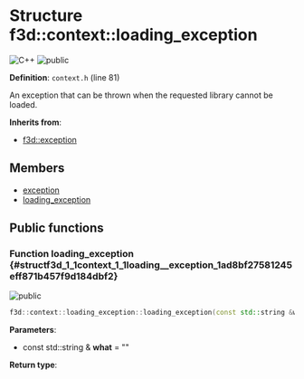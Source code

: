 # Structure f3d::context::loading\_exception

![][C++]
![][public]

**Definition**: `context.h` (line 81)



An exception that can be thrown when the requested library cannot be loaded.

**Inherits from**:

* [f3d::exception](structf3d_1_1exception.md)

## Members

* [exception](structf3d_1_1exception.md#structf3d_1_1exception_1aef4c85042406694200c7f8793785692d)
* [loading\_exception](structf3d_1_1context_1_1loading__exception.md#structf3d_1_1context_1_1loading__exception_1ad8bf27581245eff871b457f9d184dbf2)

## Public functions

### Function loading\_exception {#structf3d_1_1context_1_1loading__exception_1ad8bf27581245eff871b457f9d184dbf2}

![][public]


```cpp
f3d::context::loading_exception::loading_exception(const std::string &what="")
```








**Parameters**:

* const std::string & **what** = "" 

**Return type**: 



[public]: https://img.shields.io/badge/-public-brightgreen (public)
[C++]: https://img.shields.io/badge/language-C%2B%2B-blue (C++)
[protected]: https://img.shields.io/badge/-protected-yellow (protected)
[const]: https://img.shields.io/badge/-const-lightblue (const)
[static]: https://img.shields.io/badge/-static-lightgrey (static)
[private]: https://img.shields.io/badge/-private-red (private)